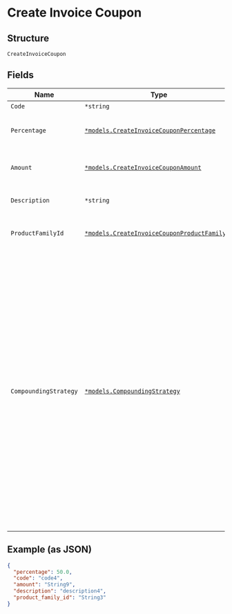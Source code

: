 
# Create Invoice Coupon

## Structure

`CreateInvoiceCoupon`

## Fields

| Name | Type | Tags | Description |
|  --- | --- | --- | --- |
| `Code` | `*string` | Optional | - |
| `Percentage` | [`*models.CreateInvoiceCouponPercentage`](../../doc/models/containers/create-invoice-coupon-percentage.md) | Optional | This is a container for one-of cases. |
| `Amount` | [`*models.CreateInvoiceCouponAmount`](../../doc/models/containers/create-invoice-coupon-amount.md) | Optional | This is a container for one-of cases. |
| `Description` | `*string` | Optional | **Constraints**: *Maximum Length*: `255` |
| `ProductFamilyId` | [`*models.CreateInvoiceCouponProductFamilyId`](../../doc/models/containers/create-invoice-coupon-product-family-id.md) | Optional | This is a container for one-of cases. |
| `CompoundingStrategy` | [`*models.CompoundingStrategy`](../../doc/models/compounding-strategy.md) | Optional | Applicable only to stackable coupons. For `compound`, Percentage-based discounts will be calculated against the remaining price, after prior discounts have been calculated. For `full-price`, Percentage-based discounts will always be calculated against the original item price, before other discounts are applied. |

## Example (as JSON)

```json
{
  "percentage": 50.0,
  "code": "code4",
  "amount": "String9",
  "description": "description4",
  "product_family_id": "String3"
}
```

